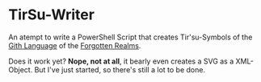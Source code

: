 # TirSu-Writer

An atempt to write a PowerShell Script that creates Tir'su-Symbols of the [Gith Language](https://forgottenrealms.fandom.com/wiki/Gith_language) of the [Forgotten Realms](https://forgottenrealms.fandom.com/wiki/Forgotten_Realms).

Does it work yet? **Nope, not at all**, it bearly even creates a SVG as a XML-Object. But I've just started, so there's still a lot to be done.
